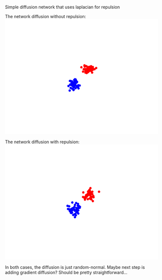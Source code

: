 Simple diffusion network that uses laplacian for repulsion


The network diffusion without repulsion:
![No repulsion](imgs/repeldiff_norepul.gif)

The network diffusion with repulsion:
![Repulsion](imgs/repeldiff_repuls.gif)

In both cases, the diffusion is just random-normal. Maybe next step is adding gradient diffusion? Should be pretty straightforward...
